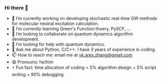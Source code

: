 ### Hi there 👋 

- 🔭 I’m currently working on developing stochastic real-time GW methods for molecular neutral excitation calculation.
- 🌱 I’m currently learning Green's Function thoery, PySCF, ...
- 👯 I’m looking to collaborate on quantum dynamics algorithm development.
- 🤔 I’m looking for help with quantum dynamics.
- 💬 Ask me about Python, C/C++. I have 3 years of experience in coding.
- 📫 How to reach me: email me at yk.ares.zhang@gmail.com
- 😄 Pronouns: he/him
- ⚡ Fun fact: time allocation of coding = 5% algorithm design + 5% script writing + 90% debugging 

